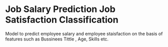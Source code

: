 # Job Salary Prediction Job Satisfaction Classification
Model to predict employee salary and employee staisfaction on the basis of features such as Bussinees Tittle , Age, Skills etc.
